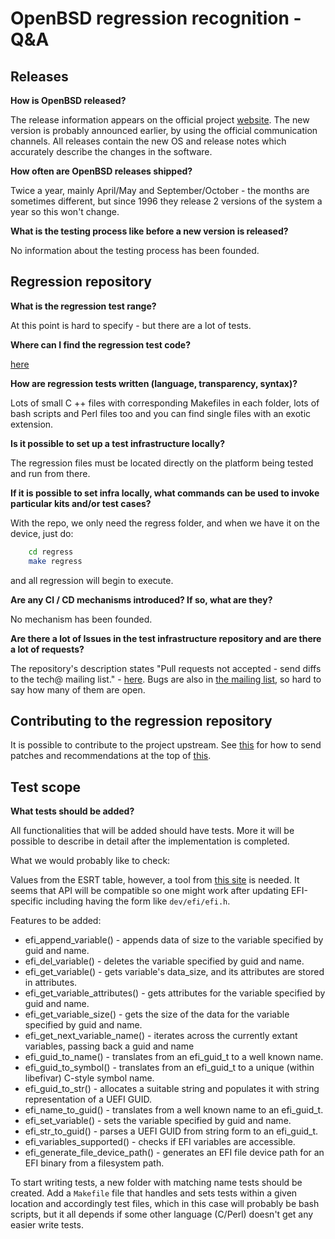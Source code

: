 # OpenBSD regression recognition - Q&A

## Releases

**How is OpenBSD released?**

The release information appears on the official project
[website](https://www.openbsd.org/). The new version is probably announced
earlier, by using the official communication channels. All releases contain
the new OS and release notes which accurately describe the changes in the
software.

**How often are OpenBSD releases shipped?**

Twice a year, mainly April/May and September/October - the months are sometimes
different, but since 1996 they release 2 versions of the system a year so this
won't change.

**What is the testing process like before a new version is released?**

No information about the testing process has been founded.

## Regression repository

**What is the regression test range?**

At this point is hard to specify - but there are a lot of tests.

**Where can I find the regression test code?**

[here](https://github.com/openbsd/src/tree/master/regress)

**How are regression tests written (language, transparency, syntax)?**

Lots of small C ++ files with corresponding Makefiles in each folder, lots of
bash scripts and Perl files too and you can find single files with an exotic
extension.

**Is it possible to set up a test infrastructure locally?**

The regression files must be located directly on the platform being tested and
run from there.

**If it is possible to set infra locally, what commands can be used to invoke particular kits and/or test cases?**

With the repo, we only need the regress folder, and when we have it on the
device, just do:

```bash
    cd regress
    make regress
```

and all regression will begin to execute.

**Are any CI / CD mechanisms introduced? If so, what are they?**

No mechanism has been founded.

**Are there a lot of Issues in the test infrastructure repository and are there a lot of requests?**

The repository's description states "Pull requests not accepted - send diffs to the
tech@ mailing list." - [here](https://marc.info/?l=openbsd-tech).
Bugs are also in [the mailing list](https://marc.info/?l=openbsd-bugs), so hard
to say how many of them are open.

## Contributing to the regression repository

It is possible to contribute to the project upstream. See
[this](https://www.openbsd.org/faq/faq5.html#Diff) for how to send patches and
recommendations at the top of [this](https://www.openbsd.org/mail.html).

## Test scope

**What tests should be added?**

All functionalities that will be added should have tests. More it will be
possible to describe in detail after the implementation is completed.

What we would probably like to check:

Values ​​from the ESRT table, however, a tool from
[this site](https://reviews.freebsd.org/rG24f398e7a153a05a7e94ae8dd623e2b6d28d94eb)
is needed. It seems that API will be compatible so one might work after updating
EFI-specific including having the form like `dev/efi/efi.h`.

Features to be added:

* efi_append_variable() - appends data of size to the variable specified by guid
and name.
* efi_del_variable() - deletes the variable specified by guid and name.
* efi_get_variable() - gets variable's data_size, and its attributes are stored
in attributes.
* efi_get_variable_attributes() - gets attributes for the variable specified by
guid and name.
* efi_get_variable_size() - gets the size of the data for the variable specified
by guid and name.
* efi_get_next_variable_name() - iterates across the currently extant variables,
passing back a guid and name
* efi_guid_to_name() - translates from an efi_guid_t to a well known name.
* efi_guid_to_symbol() - translates from an efi_guid_t to a unique
(within libefivar) C-style symbol name.
* efi_guid_to_str() - allocates a suitable string and populates it with string
representation of a UEFI GUID.
* efi_name_to_guid() - translates from a well known name to an efi_guid_t.
* efi_set_variable() - sets the variable specified by guid and name.
* efi_str_to_guid() - parses a UEFI GUID from string form to an efi_guid_t.
* efi_variables_supported() - checks if EFI variables are accessible.
* efi_generate_file_device_path() - generates an EFI file device path for an EFI
binary from a filesystem path.

To start writing tests, a new folder with matching name tests should be created.
Add a `Makefile` file that handles and sets tests within a given location
and accordingly test files, which in this case will probably be bash scripts,
but it all depends if some other language (C/Perl) doesn't get any easier
write tests.
